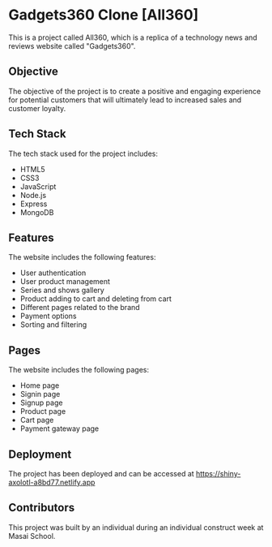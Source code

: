 
# Gadgets360 Clone [All360]

This is a project called All360, which is a replica of a technology news and reviews website called "Gadgets360". 

## Objective

The objective of the project is to create a positive and engaging experience for potential customers that will ultimately lead to increased sales and customer loyalty.

## Tech Stack

The tech stack used for the project includes:

- HTML5
- CSS3
- JavaScript
- Node.js
- Express
- MongoDB

## Features

The website includes the following features:

- User authentication
- User product management
- Series and shows gallery
- Product adding to cart and deleting from cart
- Different pages related to the brand
- Payment options
- Sorting and filtering

## Pages

The website includes the following pages:

- Home page
- Signin page
- Signup page
- Product page
- Cart page
- Payment gateway page

## Deployment

The project has been deployed and can be accessed at https://shiny-axolotl-a8bd77.netlify.app

## Contributors

This project was built by an individual during an individual construct week at Masai School. 
